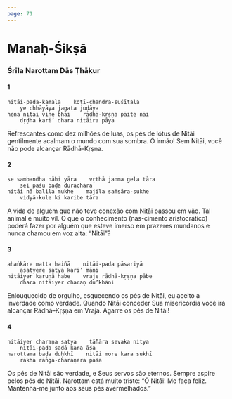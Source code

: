 ```yaml
---
page: 71
---
```


# Manaḥ-Śikṣā

### Śrīla Narottam Dās Ṭhākur

#### 1

    nitāi-pada-kamala    koṭī-chandra-suśītala
        ye chhāyāya jagata juḍāya
    hena nitāi vine bhāi    rādhā-kṛṣṇa pāite nāi
        dṛḍha kari’ dhara nitāira pāya

Refrescantes como dez milhões de luas, os pés de lótus de Nitāi gentilmente acalmam o mundo com sua sombra. Ó irmão! Sem Nitāi, você não pode alcançar Rādhā–Kṛṣṇa.

#### 2

    se sambandha nāhi yāra    vṛthā janma gela tāra
        sei paśu baḍa durāchāra
    nitāi nā balila mukhe    majila saṁsāra-sukhe
        vidyā-kule ki karibe tāra

A vida de alguém que não teve conexão com Nitāi passou em vão. Tal animal é muito vil. O que o conhecimento (nas-cimento aristocrático) poderá fazer por alguém que esteve imerso em prazeres mundanos e nunca chamou em voz alta: “Nitāi”?

#### 3

    ahaṅkāre matta haiñā    nitāi-pada pāsariyā
        asatyere satya kari’ māni
    nitāiyer karuṇā habe    vraje rādhā-kṛṣṇa pābe
        dhara nitāiyer charaṇ du’khāni

Enlouquecido de orgulho, esquecendo os pés de Nitāi, eu aceito a inverdade como verdade. Quando Nitāi conceder Sua misericórdia você irá alcançar Rādhā–Kṛṣṇa em Vraja. Agarre os pés de Nitāi!

#### 4

    nitāiyer charaṇa satya    tā̐hāra sevaka nitya
        nitāi-pada sadā kara āśa
    narottama baḍa duḥkhī    nitāi more kara sukhī
        rākha rāṅgā-charaṇera pāśa

Os pés de Nitāi são verdade, e Seus servos são eternos. Sempre aspire pelos pés de Nitāi. Narottam está muito triste: “Ó Nitāi! Me faça feliz. Mantenha-me junto aos seus pés avermelhados.”

